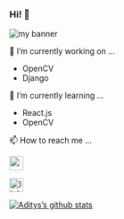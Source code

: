 ### Hi! 👋

<img src="https://user-images.githubusercontent.com/66177757/134781931-406e1293-f2ce-464b-94aa-f9492e234687.png" alt="my banner">


 🔭 I’m currently working on ...
- OpenCV
- Django

 🌱 I’m currently learning ...
- React.js
- OpenCV

 📫 How to reach me ...  

 <a href="mailto:adityabala2005@gamil.com"><img src="https://external-content.duckduckgo.com/iu/?u=https%3A%2F%2Fwww.freepnglogos.com%2Fuploads%2Fgmail-email-logo-png-16.png&f=1&nofb=1" alt="gmail logo" height="25px"></a>
 
<a href="https://www.linkedin.com/in/adi7/"><img src="https://external-content.duckduckgo.com/iu/?u=https%3A%2F%2Fpngimg.com%2Fuploads%2FlinkedIn%2FlinkedIn_PNG39.png&f=1&nofb=1" alt="linkedin logo" height="25px"></a>                                            

[![Aditys’s github stats](https://github-readme-stats.vercel.app/api?username=adiii07)](https://github.com/adiii07)

